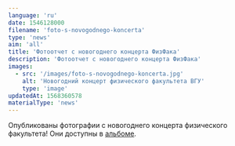 ```yaml
---
language: 'ru'
date: 1546128000
filename: 'foto-s-novogodnego-koncerta'
type: 'news'
aim: 'all'
title: 'Фотоотчет с новогоднего концерта ФизФака'
description: 'Фотоотчет с новогоднего концерта ФизФака'
images:
  - src: '/images/foto-s-novogodnego-koncerta.jpg'
    alt: 'Новогодний концерт физического факультета ВГУ'
    type: 'image'
updatedAt: 1568360578
materialType: 'news'
---
```

Опубликованы фотографии с новогоднего концерта физического факультета! Они доступны в [альбоме](https://vk.com/physvsu?z=album-131429_259533731).
